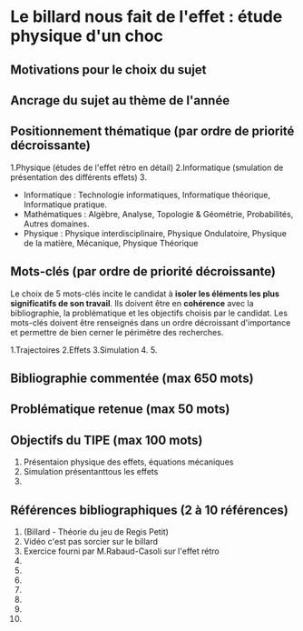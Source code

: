 # Le billard nous fait de l'effet : étude physique d'un choc

## Motivations pour le choix du sujet


## Ancrage du sujet au thème de l'année


## Positionnement thématique (par ordre de priorité décroissante)

1.Physique (études de l'effet rétro en détail)
2.Informatique (smulation de présentation des différents effets)
3.

- Informatique : Technologie informatiques, Informatique théorique, Informatique pratique.
- Mathématiques : Algèbre, Analyse, Topologie & Géométrie, Probabilités, Autres domaines.
- Physique : Physique interdisciplinaire, Physique Ondulatoire, Physique de la matière, Mécanique, Physique Théorique


## Mots-clés (par ordre de priorité décroissante)

Le choix de 5 mots-clés incite le candidat à **isoler les éléments les plus significatifs de son travail**. Ils doivent être en **cohérence** avec la bibliographie, la problématique et les objectifs choisis par le candidat. Les mots-clés doivent être renseignés dans un ordre décroissant d'importance et permettre de bien cerner le périmètre des recherches.

1.Trajectoires
2.Effets
3.Simulation
4.
5.


## Bibliographie commentée (max 650 mots)



## Problématique retenue (max 50 mots)


## Objectifs du TIPE (max 100 mots)

1. Présentaion physique des effets, équations mécaniques 
2. Simulation présentanttous les effets
3.


## Références bibliographiques (2 à 10 références)

1. (Billard - Théorie du jeu de Regis Petit)
2. Vidéo c'est pas sorcier sur le billard
3. Exercice fourni par M.Rabaud-Casoli sur l'effet rétro
4. 
5. 
6. 
7. 
8. 
9. 
10. 

